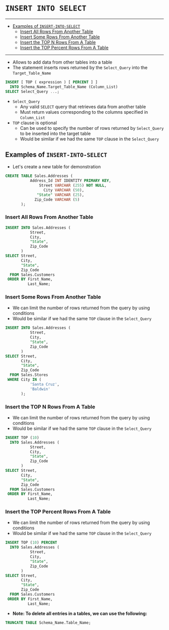 # `INSERT INTO SELECT`

---

- [Examples of `INSERT-INTO-SELECT`](#examples-of-insert-into-select)
  - [Insert All Rows From Another Table](#insert-all-rows-from-another-table)
  - [Insert Some Rows From Another Table](#insert-some-rows-from-another-table)
  - [Insert the TOP N Rows From A Table](#insert-the-top-n-rows-from-a-table)
  - [Insert the TOP Percent Rows From A Table](#insert-the-top-percent-rows-from-a-table)

---

- Allows to add data from other tables into a table
- The statement inserts rows returned by the `Select_Query` into the `Target_Table_Name`

```sql
INSERT [ TOP ( expression ) [ PERCENT ] ]
  INTO Schema_Name.Target_Table_Name (Column_List)
SELECT Select_Query ...;
```

- `Select_Query`
  - Any valid `SELECT` query that retrieves data from another table
  - Must return values corresponding to the columns specified in `Column_List`
- `TOP` clause is optional
  - Can be used to specify the number of rows returned by `Select_Query` to be inserted into the target table
  - Would be similar if we had the same `TOP` clause in the `Select_Query`

## Examples of `INSERT-INTO-SELECT`

- Let's create a new table for demonstration

```sql
CREATE TABLE Sales.Addresses (
           Address_Id INT IDENTITY PRIMARY KEY,
               Street VARCHAR (255) NOT NULL,
                 City VARCHAR (50),
              "State" VARCHAR (25),
             Zip_Code VARCHAR (5)
       );
```

### Insert All Rows From Another Table

```sql
INSERT INTO Sales.Addresses (
           Street,
           City,
           "State",
           Zip_Code
       )
SELECT Street,
       City,
       "State",
       Zip_Code
  FROM Sales.Customers
 ORDER BY First_Name,
          Last_Name;
```

### Insert Some Rows From Another Table

- We can limit the number of rows returned from the query by using conditions
- Would be similar if we had the same `TOP` clause in the `Select_Query`

```sql
INSERT INTO Sales.Addresses (
           Street,
           City,
           "State",
           Zip_Code
       )
SELECT Street,
       City,
       "State",
       Zip_Code
  FROM Sales.Stores
 WHERE City IN (
           'Santa Cruz',
           'Baldwin'
       );
```

### Insert the TOP N Rows From A Table

- We can limit the number of rows returned from the query by using conditions
- Would be similar if we had the same `TOP` clause in the `Select_Query`

```sql
INSERT TOP (10)
  INTO Sales.Addresses (
           Street,
           City,
           "State",
           Zip_Code
       )
SELECT Street,
       City,
       "State",
       Zip_Code
  FROM Sales.Customers
 ORDER BY First_Name,
          Last_Name;
```

### Insert the TOP Percent Rows From A Table

- We can limit the number of rows returned from the query by using conditions
- Would be similar if we had the same `TOP` clause in the `Select_Query`

```sql
INSERT TOP (10) PERCENT
  INTO Sales.Addresses (
           Street,
           City,
           "State",
           Zip_Code
       )
SELECT Street,
       City,
       "State",
       Zip_Code
  FROM Sales.Customers
 ORDER BY First_Name,
          Last_Name;
```

- **Note: To delete all entries in a tables, we can use the following:**

```sql
TRUNCATE TABLE Schema_Name.Table_Name;
```
